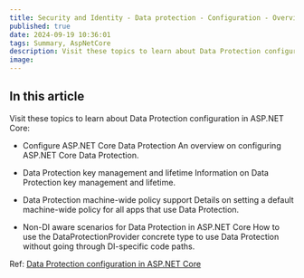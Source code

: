 ```yaml
---
title: Security and Identity - Data protection - Configuration - Overview
published: true
date: 2024-09-19 10:36:01
tags: Summary, AspNetCore
description: Visit these topics to learn about Data Protection configuration in ASP.NET Core:
image:
---
```


## In this article

Visit these topics to learn about Data Protection configuration in ASP.NET Core:

- Configure ASP.NET Core Data Protection
An overview on configuring ASP.NET Core Data Protection.

- Data Protection key management and lifetime
Information on Data Protection key management and lifetime.

- Data Protection machine-wide policy support
Details on setting a default machine-wide policy for all apps that use Data Protection.

- Non-DI aware scenarios for Data Protection in ASP.NET Core
How to use the DataProtectionProvider concrete type to use Data Protection without going through DI-specific code paths.

Ref: [Data Protection configuration in ASP.NET Core](https://learn.microsoft.com/en-us/aspnet/core/security/data-protection/configuration/?view=aspnetcore-8.0)